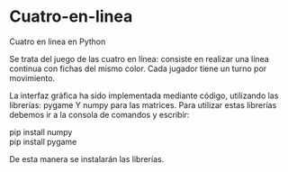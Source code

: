 # Cuatro-en-linea
Cuatro en linea en Python

Se trata del juego de las cuatro en línea: consiste en realizar una línea continua con fichas del mismo color. 
Cada jugador tiene un turno por movimiento.

La interfaz gráfica ha sido implementada mediante código, utilizando las librerías: pygame
Y numpy  para las matrices. Para utilizar estas librerías debemos ir a la consola de comandos y escribir: 

  pip install numpy  
  pip install pygame
  
De esta manera se instalarán las librerías.
